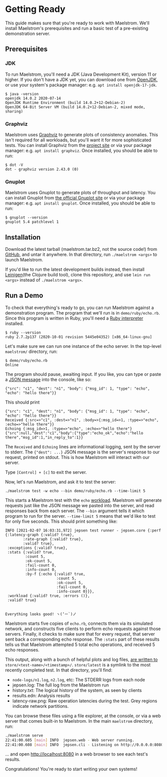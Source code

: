 # Getting Ready

This guide makes sure that you're ready to work with Maelstrom. We'll install
Maelstrom's prerequisites and run a basic test of a pre-existing demonstration
server.

## Prerequisites

### JDK

To run Maelstrom, you'll need a JDK (Java Development Kit), version 11 or
higher. If you don't have a JDK yet, you can download one from
[OpenJDK](https://adoptopenjdk.net/), or use your system's package manager:
e.g. `apt install openjdk-17-jdk`.

```
$ java -version
openjdk 14.0.2 2020-07-14
OpenJDK Runtime Environment (build 14.0.2+12-Debian-2)
OpenJDK 64-Bit Server VM (build 14.0.2+12-Debian-2, mixed mode, sharing)
```

### Graphviz

Maelstrom uses [Graphviz](https://graphviz.org/) to generate plots of
consistency anomalies. This isn't required for all workloads, but you'll want
it for more sophisticated tests. You can install Graphviz from the [project
site](https://graphviz.org/download/) or via your package manager: e.g. `apt
install graphviz`. Once installed, you should be able to run:

```
$ dot -V
dot - graphviz version 2.43.0 (0)
```

### Gnuplot

Maelstrom uses Gnuplot to generate plots of throughput and latency. You can
install Gnuplot from [the official Gnuplot
site](http://www.gnuplot.info/download.html) or via your package manager: e.g.
`apt install gnuplot`. Once installed, you should be able to run:

```
$ gnuplot --version
gnuplot 5.4 patchlevel 1
```

## Installation

Download the latest tarball (maelstrom.tar.bz2, not the source code!) from
[GitHub](https://github.com/jepsen-io/maelstrom/releases/latest), and untar it
anywhere. In that directory, run `./maelstrom <args>` to launch Maelstrom.

If you'd like to run the latest development builds instead, then install
[Leinigen](https://leiningen.org/)(the Clojure build tool), clone this repository, and use `lein run
<args>` instead of `./maelstrom <args>`.

## Run a Demo

To check that everything's ready to go, you can run Maelstrom against a
demonstration program. The program that we'll run is in `demo/ruby/echo.rb`.
Since this program is written in Ruby, you'll need a [Ruby
interpreter](https://www.ruby-lang.org/en/documentation/installation/)
installed.

```
$ ruby --version
ruby 2.7.2p137 (2020-10-01 revision 5445e04352) [x86_64-linux-gnu]
```

Let's make sure we can run one instance of the echo server. In the top-level `maelstrom/` directory, run:

```
$ demo/ruby/echo.rb
Online
```

The program should pause, awaiting input. If you like, you can type or paste a
[JSON message](/doc/protocol.md) into the console, like so:

```
{"src": "c1", "dest": "n1", "body": {"msg_id": 1, "type": "echo", "echo": "hello there"}}
```

This should print

```
{"src": "c1", "dest": "n1", "body": {"msg_id": 1, "type": "echo", "echo": "hello there"}}
Received {:src=>"c1", :dest=>"n1", :body=>{:msg_id=>1, :type=>"echo", :echo=>"hello there"}}
Echoing {:msg_id=>1, :type=>"echo", :echo=>"hello there"}
{"src":null,"dest":"c1","body":{"type":"echo_ok","echo":"hello there","msg_id":1,"in_reply_to":1}}
```

The `Received` and `Echoing` lines are informational logging, sent by the
server to stderr. The `{"dest": ...}` JSON message is the server's response to
our request, printed on stdout. This is how Maelstrom will interact with our
server.

Type `[Control] + [c]` to exit the server.

Now, let's run Maelstrom, and ask it to test the server:

```
./maelstrom test -w echo --bin demo/ruby/echo.rb --time-limit 5
```

This starts a Maelstrom test with the `echo` [workload](/doc/workloads.md).
Maelstrom will generate requests just like the JSON message we pasted into the
server, and read responses back from each server. The `--bin` argument tells it
which program to run for the server. `--time-limit 5` means that we'd like to
test for only five seconds. This should print something like:

```edn
INFO [2021-02-07 16:03:31,972] jepsen test runner - jepsen.core {:perf {:latency-graph {:valid? true},
        :rate-graph {:valid? true},
        :valid? true},
 :exceptions {:valid? true},
 :stats {:valid? true,
         :count 5,
         :ok-count 5,
         :fail-count 0,
         :info-count 0,
         :by-f {:echo {:valid? true,
                       :count 5,
                       :ok-count 5,
                       :fail-count 0,
                       :info-count 0}}},
 :workload {:valid? true, :errors ()},
 :valid? true}


Everything looks good! ヽ(‘ー`)ノ
```

Maelstrom starts five copies of `echo.rb`, connects them via its simulated
network, and constructs five clients to perform echo requests against those
servers. Finally, it checks to make sure that for every request, that server
sent back a corresponding echo response. The `:stats` part of these results
tells us that Maelstrom attempted 5 total echo operations, and received 5 echo
responses.

This output, along with a bunch of helpful plots and log files, [are written
to](/doc/results.md) `store/<test-name>/<timestamp>/`. `store/latest` is a
symlink to the most recently completed test. In that directory, you'll find:

- `node-logs/n1.log`, `n2.log`, etc: The STDERR logs from each node
- jepsen.log: The full log from the Maelstrom run
- history.txt: The logical history of the system, as seen by clients
- results.edn: Analysis results
- latency-raw.png: Raw operation latencies during the test. Grey regions
  indicate network partitions.

You can browse these files using a file explorer, at the console, or via a web server that comes built-in to Maelstrom. In the main `maelstrom` directory, run:

```sh
./maelstrom serve
22:41:00.605 [main] INFO  jepsen.web - Web server running.
22:41:00.608 [main] INFO  jepsen.cli - Listening on http://0.0.0.0:8080/
```

... and open [http://localhost:8080](http://localhost:8080) in a web browser to
see each test's results.

Congratulations! You're ready to start writing your own systems!
